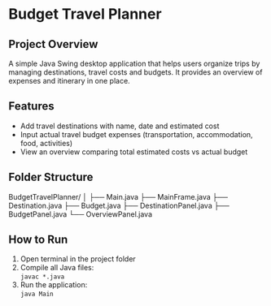 # Budget Travel Planner

## Project Overview  
A simple Java Swing desktop application that helps users organize trips by managing destinations, travel costs and budgets. It provides an overview of expenses and itinerary in one place.

## Features  
- Add travel destinations with name, date and estimated cost  
- Input actual travel budget expenses (transportation, accommodation, food, activities)  
- View an overview comparing total estimated costs vs actual budget

## Folder Structure  
BudgetTravelPlanner/
│
├── Main.java
├── MainFrame.java
├── Destination.java
├── Budget.java
├── DestinationPanel.java
├── BudgetPanel.java
└── OverviewPanel.java

## How to Run  
1. Open terminal in the project folder  
2. Compile all Java files:  
   `javac *.java`  
3. Run the application:  
   `java Main`
